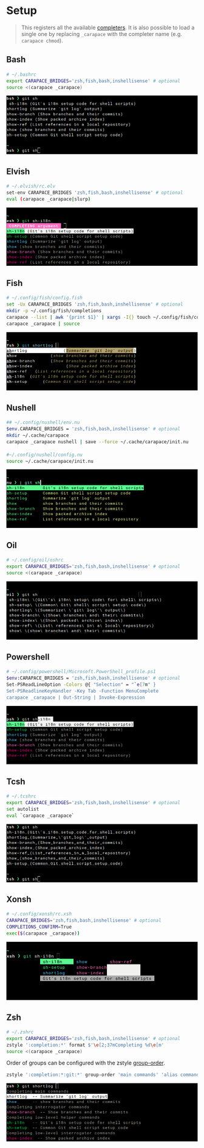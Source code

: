 # Setup

> This registers all the available [completers](./completers.md).
> It is also possible to load a single one by replacing `_carapace` with the completer name (e.g. `carapace chmod`).

## Bash

```sh
# ~/.bashrc
export CARAPACE_BRIDGES='zsh,fish,bash,inshellisense' # optional
source <(carapace _carapace)
```

![](./setup-bash.png)

## Elvish

```sh
# ~/.elvish/rc.elv
set-env CARAPACE_BRIDGES 'zsh,fish,bash,inshellisense' # optional
eval (carapace _carapace|slurp)
```

![](./setup-elvish.png)

## Fish

```sh
# ~/.config/fish/config.fish
set -Ux CARAPACE_BRIDGES 'zsh,fish,bash,inshellisense' # optional
mkdir -p ~/.config/fish/completions
carapace --list | awk '{print $1}' | xargs -I{} touch ~/.config/fish/completions/{}.fish # disable auto-loaded completions (#185)
carapace _carapace | source
```

![](./setup-fish.png)

## Nushell

```sh
## ~/.config/nushell/env.nu
$env.CARAPACE_BRIDGES = 'zsh,fish,bash,inshellisense' # optional
mkdir ~/.cache/carapace
carapace _carapace nushell | save --force ~/.cache/carapace/init.nu

#~/.config/nushell/config.nu
source ~/.cache/carapace/init.nu
```

![](./setup-nushell.png)

## Oil

```sh
# ~/.config/oil/oshrc
export CARAPACE_BRIDGES='zsh,fish,bash,inshellisense' # optional
source <(carapace _carapace)
```

![](./setup-oil.png)

## Powershell

```sh
# ~/.config/powershell/Microsoft.PowerShell_profile.ps1
$env:CARAPACE_BRIDGES = 'zsh,fish,bash,inshellisense' # optional
Set-PSReadLineOption -Colors @{ "Selection" = "`e[7m" }
Set-PSReadlineKeyHandler -Key Tab -Function MenuComplete
carapace _carapace | Out-String | Invoke-Expression
```

![](./setup-powershell.png)

## Tcsh
```sh
# ~/.tcshrc
export CARAPACE_BRIDGES='zsh,fish,bash,inshellisense' # optional
set autolist
eval `carapace _carapace`
```

![](./setup-tcsh.png)

## Xonsh
```sh
# ~/.config/xonsh/rc.xsh
CARAPACE_BRIDGES='zsh,fish,bash,inshellisense' # optional
COMPLETIONS_CONFIRM=True
exec($(carapace _carapace))
```

![](./setup-xonsh.png)

## Zsh

```sh
# ~/.zshrc
export CARAPACE_BRIDGES='zsh,fish,bash,inshellisense' # optional
zstyle ':completion:*' format $'\e[2;37mCompleting %d\e[m'
source <(carapace _carapace)
```

Order of groups can be configured with the zstyle [group-order](https://zsh.sourceforge.io/Guide/zshguide06.html).
```sh
zstyle ':completion:*:git:*' group-order 'main commands' 'alias commands' 'external commands'
```

![](./setup-zsh.png)

